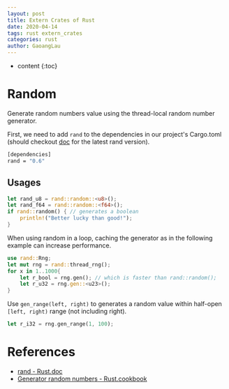 ```yaml
---
layout: post
title: Extern Crates of Rust
date: 2020-04-14
tags: rust extern_crates
categories: rust
author: GaoangLau
---
```

* content
{:toc}


# Random 
Generate random numbers value using the thread-local random number generator.



First, we need to add `rand` to the dependencies in our project's Cargo.toml (should checkout [doc](https://rust-lang-nursery.github.io/rust-cookbook/algorithms/randomness.html) for the latest rand version).

```bash
[dependencies]
rand = "0.6"
```

## Usages 
```rust
let rand_u8 = rand::random::<u8>();
let rand_f64 = rand::random::<f64>();
if rand::random() { // generates a boolean
    println!("Better lucky than good!");
}
```
When using random in a loop, caching the generator as in the following example can increase performance.
```rust
use rand::Rng;
let mut rng = rand::thread_rng();
for x in 1..1000{
    let r_bool = rng.gen(); // which is faster than rand::random();
    let r_u32 = rng.gen::<u23>();
}
```

Use `gen_range(left, right)` to generates a random value within half-open `[left, right)` range (not including right).

```rust
let r_i32 = rng.gen_range(1, 100);
```


# References 
* [rand - Rust.doc](https://docs.rs/rand/0.7.2/rand/fn.random.html)
* [Generator random numbers - Rust.cookbook](https://rust-lang-nursery.github.io/rust-cookbook/algorithms/randomness.html)
